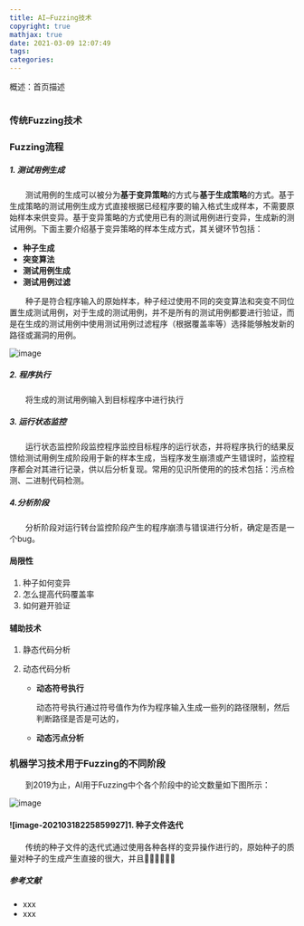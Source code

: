 ```yaml
---
title: AI—Fuzzing技术
copyright: true
mathjax: true
date: 2021-03-09 12:07:49
tags:
categories:
---
```


概述：首页描述

![]()

<!--more-->

### 传统Fuzzing技术

### Fuzzing流程

##### 1.  测试用例生成

&emsp;&emsp;测试用例的生成可以被分为**基于变异策略**的方式与**基于生成策略**的方式。基于生成策略的测试用例生成方式直接根据已经程序要的输入格式生成样本，不需要原始样本来供变异。基于变异策略的方式使用已有的测试用例进行变异，生成新的测试用例。下面主要介绍基于变异策略的样本生成方式，其关键环节包括：

- **种子生成**
- **突变算法**
- **测试用例生成**
- **测试用例过滤**

&emsp;&emsp;种子是符合程序输入的原始样本，种子经过使用不同的突变算法和突变不同位置生成测试用例，对于生成的测试用例，并不是所有的测试用例都要进行验证，而是在生成的测试用例中使用测试用例过滤程序（根据覆盖率等）选择能够触发新的路径或漏洞的用例。

![image](https://raw.githubusercontent.com/AnchoretY/images/master/blog/image.crw6wwjija.png)

##### 2. 程序执行

&emsp;&emsp;将生成的测试用例输入到目标程序中进行执行

##### 3. 运行状态监控

&emsp;&emsp;运行状态监控阶段监控程序监控目标程序的运行状态，并将程序执行的结果反馈给测试用例生成阶段用于新的样本生成，当程序发生崩溃或产生错误时，监控程序都会对其进行记录，供以后分析复现。常用的见识所使用的的技术包括：污点检测、二进制代码检测。

##### 4.分析阶段

&emsp;&emsp;分析阶段对运行转台监控阶段产生的程序崩溃与错误进行分析，确定是否是一个bug。

#### 局限性

1. 种子如何变异
2. 怎么提高代码覆盖率
3. 如何避开验证

#### 辅助技术

1. 静态代码分析

2. 动态代码分析

   - **动态符号执行**

     动态符号执行通过符号值作为作为程序输入生成一些列的路径限制，然后判断路径是否是可达的，

   - **动态污点分析**










### 机器学习技术用于Fuzzing的不同阶段

&emsp;&emsp;到2019为止，AI用于Fuzzing中个各个阶段中的论文数量如下图所示：

![image](https://raw.githubusercontent.com/AnchoretY/images/master/blog/image.x7u8i5ml9y.png)

#### ![image-20210318225859927]1. 种子文件迭代

&emsp;&emsp;传统的种子文件的迭代式通过使用各种各样的变异操作进行的，原始种子的质量对种子的生成产生直接的很大，并且

##### 参考文献

- xxx
- xxx